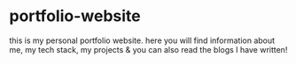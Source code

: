 # portfolio-website

this is my personal portfolio website. here you will find information about me, my tech stack, my projects & you can also read the blogs I have written!
